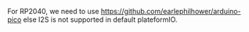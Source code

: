 For RP2040, we need to use https://github.com/earlephilhower/arduino-pico else I2S is not supported in default plateformIO.